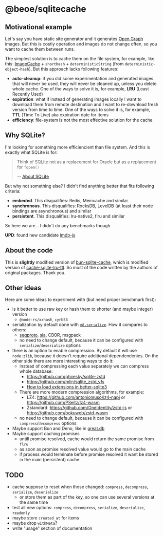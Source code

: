 # @beoe/sqlitecache

## Motivational example

Let's say you have static site generator and it generates [Open Graph](https://ogp.me/) images. But this is costly operation and images do not change often, so you want to cache them between runs.

The simplest solution is to cache them on the file system, for example, like this: [ImageCache](https://github.com/delucis/astro-og-canvas/blob/733a77b4a0688b0ad2a44862258307f6452b26de/packages/astro-og-canvas/src/generateOpenGraphImage.ts#L50-L71) + `shorthash` + `deterministicString` (from `deterministic-object-hash`). But this approach lacks following features:

- **auto-cleanup**: if you did some experimentation and generated images that will never be used, they will never be cleaned up, unless you delete whole cache. One of the ways to solve it is, for example, **LRU** (Least Recently Used)
- **expiration**: what if instead of generating images locally I want to download them from remote destination and I want to re-download fresh version from time to time. One of the ways to solve it is, for example, **TTL** (Time To Live) aka expiration date for items
- **efficiency**: file-system is not the most effective solution for the cache

## Why SQLite?

I'm looking for something more efficiencient than file system. And this is exactly what SQLite is for:

> Think of SQLite not as a replacement for Oracle but as a replacement for `fopen()`
>
> -- [About SQLite](https://www.sqlite.org/about.html)

But why not something else? I didn't find anything better that fits following criteria:

- **embeded**. This disqualifies: Redis, Memcache and similar
- **synchronous**. This disqualifies: RocksDB, LevelDB (at least their node bindings are asynchronous) and similar
- **persistent**. This disqualifies: lru-native2, flru and similar

So here we are... I didn't do any benchmarks though

**UPD**: found new candidate [lmdb-js](https://github.com/kriszyp/lmdb-js)

## About the code

This is **slightly** modified version of [bun-sqlite-cache](https://github.com/notskamr/bun-sqlite-cache), which is modified version of [cache-sqlite-lru-ttl](https://github.com/jkelin/cache-sqlite-lru-ttl). So most of the code written by the authors of original packages. Thank you.

## Other ideas

Here are some ideas to experiment with (but need proper benchmark first):

- is it better to use raw key or hash them to shorter (and maybe integer) version
  - `@node-rs/xxhash`, `cyrb53`
- serialization by default done with [`v8.serialize`](https://nodejs.org/api/v8.html#v8serializevalue). How it compares to others:
  - [seqproto](https://github.com/askorama/seqproto), [sia](https://github.com/pouya-eghbali/sia), CBOR, msgpack
  - no need to change default, because it can be configured with `serialize`/`deserialize` options
- there is an option to enable compression. By default it will use `node:zlib`, because it doesn't require additional dependendenies. On the other side there are more interesting ways to do it:
  - Instead of compressing each value separately we can compress whole database:
    - https://github.com/phiresky/sqlite-zstd
    - https://github.com/mlin/sqlite_zstd_vfs
    - [How to load extensions in better-sqlite3](https://github.com/WiseLibs/better-sqlite3/blob/master/docs/api.md#loadextensionpath-entrypoint---this)
  - There are more modern compression algorithms, for example:
    - LZ4: https://github.com/antoniomuso/lz4-napi or https://github.com/PSeitz/lz4-wasm
    - Zstandard: https://github.com/OneIdentity/zstd-js or https://github.com/bokuweb/zstd-wasm
  - no need to change default, because it can be configured with `compress`/`decompress` options
- Maybe support Bun and Deno, like in [great.db](https://www.npmjs.com/package/great.db)
- Maybe support caching promises
  - untill promise resolved, cache would return the same promise from `flru`
  - as soon as promise resolved value would go to the main cache
  - if process would terminate before promise resolved it want be stored in the main (persistent) cache

## TODO

- cache suppose to reset when those changed: `compress`, `decompress`, `serialize`, `deserialize`
  - or store them as part of the key, so one can use several versions at the same time
- test all new options: `compress`, `decompress`, `serialize`, `deserialize`, `readonly`
- maybe store `created_at` for items
- maybe drop `withMeta`?
- write "usage" section of documentation
